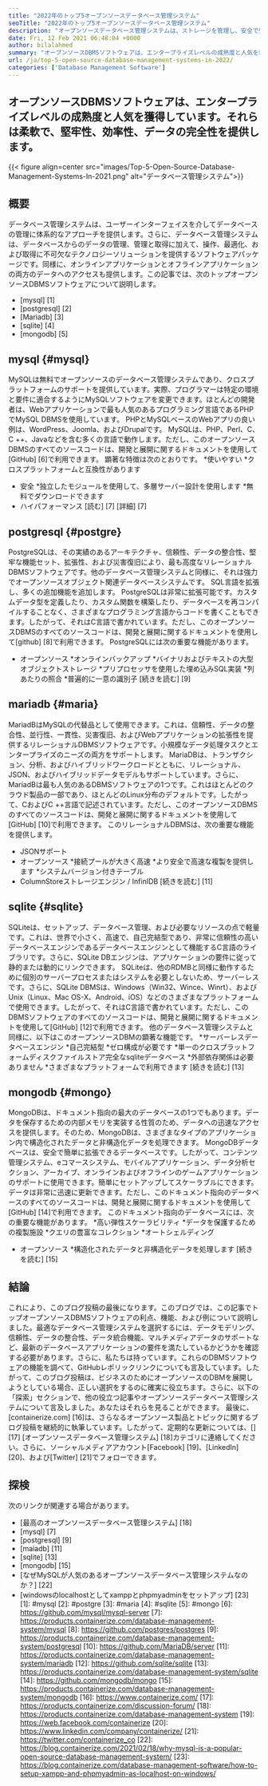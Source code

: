 ```yaml
---
title: "2022年のトップ5オープンソースデータベース管理システム" 
seoTitle: "2022年のトップ5オープンソースデータベース管理システム" 
description: "オープンソースデータベース管理システムは、ストレージを管理し、安全で堅牢なデータアクセスを提供します。これは、開発者がデータにアクセスして変更できる論理ユーザーインターフェイスです。" 
date: Fri, 12 Feb 2021 06:48:04 +0000
author: bilalahmed
summary: "オープンソースDBMSソフトウェアは、エンタープライズレベルの成熟度と人気を獲得しています。それらは柔軟で、堅牢性、効率性、データの完全性を提供します。" 
url: /ja/top-5-open-source-database-management-systems-in-2022/
categories: ['Database Management Software']
---
```


## オープンソースDBMSソフトウェアは、エンタープライズレベルの成熟度と人気を獲得しています。それらは柔軟で、堅牢性、効率性、データの完全性を提供します。

{{< figure align=center src="images/Top-5-Open-Source-Database-Management-Systems-In-2021.png" alt="データベース管理システム">}}


## 概要
データベース管理システムは、ユーザーインターフェイスを介してデータベースの管理に体系的なアプローチを提供します。さらに、データベース管理システムは、データベースからのデータの管理、管理と取得に加えて、操作、最適化、および取得に不可欠なテクノロジーソリューションを提供するソフトウェアパッケージです。同様に、オンラインアプリケーションとオフラインアプリケーションの両方のデータへのアクセスも提供します。この記事では、次のトップオープンソースDBMSソフトウェアについて説明します。
  * [mysql] [1]
  * [postgresql] [2]
  * [Mariadb] [3]
  * [sqlite] [4]
  * [mongodb] [5]

## mysql {#mysql}
MySQLは無料でオープンソースのデータベース管理システムであり、クロスプラットフォームのサポートを提供しています。実際、プログラマーは特定の環境と要件に適合するようにMySQLソフトウェアを変更できます。ほとんどの開発者は、Webアプリケーションで最も人気のあるプログラミング言語であるPHPでMySQL DBMSを使用しています。 PHPとMySQLベースのWebアプリの良い例は、WordPress、Joomla、およびDrupalです。 MySQLは、PHP、Perl、C、C ++、Javaなどを含む多くの言語で動作します。ただし、このオープンソースDBMSのすべてのソースコードは、開発と展開に関するドキュメントを使用して[GitHub] [6]で利用できます。
顕著な特徴は次のとおりです。
  *使いやすい
  *クロスプラットフォームと互換性があります
  * 安全
  *独立したモジュールを使用して、多層サーバー設計を使用します
  *無料でダウンロードできます
  * ハイパフォーマンス
[読む] [7] [詳細] [7]

## postgresql {#postgre}
PostgreSQLは、その実績のあるアーキテクチャ、信頼性、データの整合性、堅牢な機能セット、拡張性、および災害復旧により、最も高度なリレーショナルDBMSソフトウェアです。他のデータベース管理システムと同様に、それは強力でオープンソースオブジェクト関連データベースシステムです。 SQL言語を拡張し、多くの追加機能を追加します。 PostgreSQLは非常に拡張可能です。カスタムデータ型を定義したり、カスタム関数を構築したり、データベースを再コンパイルすることなく、さまざまなプログラミング言語からコードを書くこともできます。したがって、それはC言語で書かれています。ただし、このオープンソースDBMSのすべてのソースコードは、開発と展開に関するドキュメントを使用して[github] [8]で利用できます。
PostgreSQLには次の重要な機能があります。
  * オープンソース
  *オンラインバックアップ
  *バイナリおよびテキストの大型オブジェクトストレージ
  *プリプロセッサを使用した埋め込みSQL実装
  *列あたりの照合
  *普遍的に一意の識別子
[続きを読む] [9]

## mariadb {#maria}
MariadBはMySQLの代替品として使用できます。これは、信頼性、データの整合性、並行性、一貫性、災害復旧、およびWebアプリケーションの拡張性を提供するリレーショナルDBMSソフトウェアです。小規模なデータ処理タスクとエンタープライズのニーズの両方をサポートします。 MariaDBは、トランザクション、分析、およびハイブリッドワークロードとともに、リレーショナル、JSON、およびハイブリッドデータモデルもサポートしています。さらに、MariadBは最も人気のあるDBMSソフトウェアの1つです。これはほとんどのクラウド製品の一部であり、ほとんどのLinux分布のデフォルトです。したがって、CおよびC ++言語で記述されています。ただし、このオープンソースDBMSのすべてのソースコードは、開発と展開に関するドキュメントを使用して[GitHub] [10]で利用できます。
このリレーショナルDBMSは、次の重要な機能を提供します。
  * JSONサポート
  * オープンソース
  *接続プールが大きく高速
  *より安全で高速な複製を提供します
  *システムバージョン付きテーブル
  * ColumnStoreストレージエンジン / InfinIDB
[続きを読む] [11]

## sqlite {#sqlite}
SQLiteは、セットアップ、データベース管理、および必要なリソースの点で軽量です。これは、世界で小さく、高速で、自己完結型であり、非常に信頼性の高いデータベースエンジンであるデータベースエンジンとして機能するC言語のライブラリです。さらに、SQLite DBエンジンは、アプリケーションの要件に従って静的または動的にリンクできます。 SQLiteは、他のRDMBと同様に動作するために個別のサーバープロセスまたはシステムを必要としないため、サーバーレスです。さらに、SQLite DBMSは、Windows（Win32、Wince、Winrt）、およびUnix（Linux、Mac OS-X、Android、iOS）などのさまざまなプラットフォームで使用できます。したがって、それはC言語で書かれています。ただし、このDBMSソフトウェアのすべてのソースコードは、開発と展開に関するドキュメントを使用して[GitHub] [12]で利用できます。
他のデータベース管理システムと同様に、以下はこのオープンソースDBMの顕著な機能です。
  *サーバーレスデータベースエンジン
  *自己完結型
  *ゼロ構成が必要です
  *単一のクロスプラットフォームディスクファイルストア完全なsqliteデータベース
  *外部依存関係は必要ありません
  *さまざまなプラットフォームで利用できます
[続きを読む] [13]

## mongodb {#mongo}
MongoDBは、ドキュメント指向の最大のデータベースの1つでもあります。データを保存するための内部メモリを実装する性質のため、データへの迅速なアクセスを提供します。そのため、MongoDBは、さまざまなタイプのアプリケーション内で構造化されたデータと非構造化データを処理できます。 MongoDBデータベースは、安全で簡単に拡張できるデータベースです。したがって、コンテンツ管理システム、eコマースシステム、モバイルアプリケーション、データ分析セクション、アーカイブ、オンラインおよびオフラインのゲームアプリケーションのサポートに使用できます。簡単にセットアップしてスケーラブルにできます。データは非常に迅速に更新できます。ただし、このドキュメント指向のデータベースのすべてのソースコードは、開発と展開に関するドキュメントを使用して[GitHub] [14]で利用できます。
このドキュメント指向のデータベースには、次の重要な機能があります。
  *高い弾性スケーラビリティ
  *データを保護するための複製施設
  *クエリの豊富なコレクション
  *オートシェルディング
  * オープンソース
  *構造化されたデータと非構造化データを処理します
[続きを読む] [15]

## 結論
これにより、このブログ投稿の最後になります。このブログでは、この記事でトップオープンソースDBMSソフトウェアの利点、機能、および例について説明しました。最適なデータベース管理システムを選択するには、データモデリング、信頼性、データの整合性、データ統合機能、マルチメディアデータのサポートなど、最新のデータベースアプリケーションの要件を満たしているかどうかを確認する必要があります。さらに、私たちは持っています。これらのDBMSソフトウェアの機能を調べて、GitHubレポリックリンクについても言及しています。したがって、このブログ投稿は、ビジネスのためにオープンソースのDBMを展開しようとしている場合、正しい選択をするのに確実に役立ちます。さらに、以下の「探索」セクションで、他の役立つ記事やオープンソースデータベース管理システムについて言及しました。あなたはそれらを見ることができます。
最後に、[containerize.com] [16]は、さらなるオープンソース製品とトピックに関するブログ投稿を継続的に執筆しています。したがって、定期的な更新については、[] [17] [オープンソースデータベース管理システム] [18]カテゴリに連絡してください。さらに、ソーシャルメディアアカウント[Facebook] [19]、[LinkedIn] [20]、および[Twitter] [21]でフォローできます。

## 探検
次のリンクが関連する場合があります。
  * [最高のオープンソースデータベース管理システム] [18]
  * [mysql] [7]
  * [postgresql] [9]
  * [maiadb] [11]
  * [sqlite] [13]
  * [mongodb] [15]
  * [なぜMySQLが人気のあるオープンソースデータベース管理システムなのか？] [22]
  * [windowsのlocalhostとしてxamppとphpmyadminをセットアップ] [23]
[1]: #mysql
[2]: #postgre
[3]: #maria
[4]: #sqlite
[5]: #mongo
[6]: https://github.com/mysql/mysql-server
[7]: https://products.containerize.com/database-management-system/mysql
[8]: https://github.com/postgres/postgres
[9]: https://products.containerize.com/database-management-system/postgresql
[10]: https://github.com/MariaDB/server
[11]: https://products.containerize.com/database-management-system/mariadb
[12]: https://github.com/sqlite/sqlite
[13]: https://products.containerize.com/database-management-system/sqlite
[14]: https://github.com/mongodb/mongo
[15]: https://products.containerize.com/database-management-system/mongodb
[16]: https://www.containerize.com/
[17]: https://products.containerize.com/discussion-forum/
[18]: https://products.containerize.com/database-management-system
[19]: https://web.facebook.com/containerize
[20]: https://www.linkedin.com/company/containerize/
[21]: https://twitter.com/containerize_co
[22]: https://blog.containerize.com/2021/02/18/why-mysql-is-a-popular-open-source-database-management-system/
[23]: https://blog.containerize.com/database-management-software/how-to-setup-xampp-and-phpmyadmin-as-localhost-on-windows/
